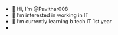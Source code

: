 - 👋 Hi, I’m @Pavithar008
- 👀 I’m interested in working in IT
- 🌱 I’m currently learning b.tech IT 1st year
-

<!---
Pavithar008/Pavithar008 is a ✨ special ✨ repository because its `README.md` (this file) appears on your GitHub profile.
You can click the Preview link to take a look at your changes.
--->
